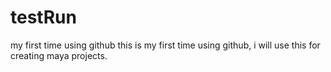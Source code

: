 # testRun
my first time using github
this is my first time using github, i will use this for creating maya projects.
